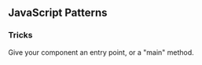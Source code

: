 ## JavaScript Patterns

### Tricks

Give your component an entry point, or a "main" method. <!-- .element: class="fragment" -->